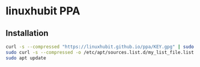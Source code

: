 # linuxhubit PPA

## Installation
```bash
curl -s --compressed "https://linuxhubit.github.io/ppa/KEY.gpg" | sudo apt-key add -
sudo curl -s --compressed -o /etc/apt/sources.list.d/my_list_file.list "https://linuxhubit.github.io/ppa/my_list_file.list"
sudo apt update
```
